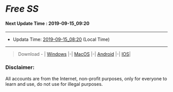 
# *Free SS*

#### Next Update Time : 2019-09-15_09:20

---
* Updata Time: [2019-09-15_08:20](https://github.com/Geek-007/free-SS/blob/master/2019-09-15_08:20_FreeSS.txt) (Local Time)
---

> Download - | [Windows](https://github.com/shadowsocks/shadowsocks-windows/releases) |-| [MacOS](https://github.com/shadowsocks/shadowsocks-iOS/releases) |-| [Android](https://github.com/shadowsocks/shadowsocks-android/releases) |-| [IOS](https://itunes.apple.com/us/)|

### Disclaimer:
All accounts are from the Internet, non-profit purposes, only for everyone to learn and use, do not use for illegal purposes.
<br>
